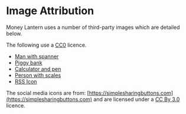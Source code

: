 # Image Attribution
Money Lantern uses a number of third-party images which are detailed below.

The following use a [CC0](https://creativecommons.org/publicdomain/zero/1.0/) licence.

* [Man with spanner](https://www.maxpixel.net/Mechanic-Workers-Craftsmen-Helm-Construction-Work-1020156)
* [Piggy bank](https://www.pexels.com/photo/money-pink-coins-pig-9660/)
* [Calculator and pen](http://www.freestockphotos.biz/stockphoto/5777)
* [Person with scales](https://www.maxpixel.net/Weigh-Kitchen-Scale-Balance-Pan-Horizontal-2071307)
* [RSS Icon](https://pixabay.com/en/rss-feed-icon-flat-flat-icon-2440955/)

The social media icons are from: [https://simplesharingbuttons.com](https://simplesharingbuttons.com) and are licensed under a [CC By 3.0](https://creativecommons.org/licenses/by/3.0/) licence.
